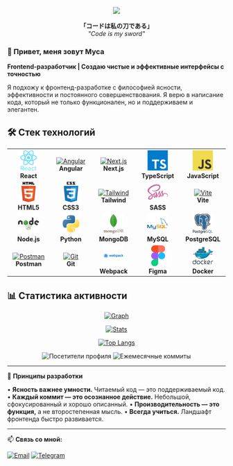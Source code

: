 <p align="center">
  <img src="https://tenor.com/ru/view/samurai-gif-15280227710468899266" />
</p>

<p align="center">
  <strong>「コードは私の刀である」</strong><br>
  <em>"Code is my sword"</em>
</p>


### 👋 Привет, меня зовут Муса

**Frontend-разработчик | Создаю чистые и эффективные интерфейсы с точностью**

Я подхожу к фронтенд-разработке с философией ясности, эффективности и постоянного совершенствования. Я верю в написание кода, который не только функционален, но и поддерживаем и элегантен.





## 🛠️ Стек технологий

<table align="center">
  <tr>
    <td align="center" width="96">
      <a href="#">
        <img src="https://raw.githubusercontent.com/devicons/devicon/master/icons/react/react-original-wordmark.svg" width="48" height="48" alt="React" />
      </a>
      <br><strong>React</strong>
    </td>
    <td align="center" width="96">
      <a href="#">
        <img src="https://angular.io/assets/images/logos/angular/angular.svg" width="48" height="48" alt="Angular" />
      </a>
      <br><strong>Angular</strong>
    </td>
    <td align="center" width="96">
      <a href="#">
        <img src="https://cdn.worldvectorlogo.com/logos/nextjs-2.svg" width="48" height="48" alt="Next.js" />
      </a>
      <br><strong>Next.js</strong>
    </td>
    <td align="center" width="96">
      <a href="#">
        <img src="https://raw.githubusercontent.com/devicons/devicon/master/icons/typescript/typescript-original.svg" width="48" height="48" alt="TypeScript" />
      </a>
      <br><strong>TypeScript</strong>
    </td>
    <td align="center" width="96">
      <a href="#">
        <img src="https://raw.githubusercontent.com/devicons/devicon/master/icons/javascript/javascript-original.svg" width="48" height="48" alt="JavaScript" />
      </a>
      <br><strong>JavaScript</strong>
    </td>
  </tr>
  <tr>
    <td align="center" width="96">
      <a href="#">
        <img src="https://raw.githubusercontent.com/devicons/devicon/master/icons/html5/html5-original-wordmark.svg" width="48" height="48" alt="HTML5" />
      </a>
      <br><strong>HTML5</strong>
    </td>
    <td align="center" width="96">
      <a href="#">
        <img src="https://raw.githubusercontent.com/devicons/devicon/master/icons/css3/css3-original-wordmark.svg" width="48" height="48" alt="CSS3" />
      </a>
      <br><strong>CSS3</strong>
    </td>
    <td align="center" width="96">
      <a href="#">
        <img src="https://www.vectorlogo.zone/logos/tailwindcss/tailwindcss-icon.svg" width="48" height="48" alt="Tailwind" />
      </a>
      <br><strong>Tailwind</strong>
    </td>
    <td align="center" width="96">
      <a href="#">
        <img src="https://raw.githubusercontent.com/devicons/devicon/master/icons/sass/sass-original.svg" width="48" height="48" alt="SASS" />
      </a>
      <br><strong>SASS</strong>
    </td>
    <td align="center" width="96">
      <a href="#">
        <img src="https://vitejs.dev/logo.svg" width="48" height="48" alt="Vite" />
      </a>
      <br><strong>Vite</strong>
    </td>
  </tr>
  <tr>
    <td align="center" width="96">
      <a href="#">
        <img src="https://raw.githubusercontent.com/devicons/devicon/master/icons/nodejs/nodejs-original-wordmark.svg" width="48" height="48" alt="Node.js" />
      </a>
      <br><strong>Node.js</strong>
    </td>
    <td align="center" width="96">
      <a href="#">
        <img src="https://raw.githubusercontent.com/devicons/devicon/master/icons/python/python-original.svg" width="48" height="48" alt="Python" />
      </a>
      <br><strong>Python</strong>
    </td>
    <td align="center" width="96">
      <a href="#">
        <img src="https://raw.githubusercontent.com/devicons/devicon/master/icons/mongodb/mongodb-original-wordmark.svg" width="48" height="48" alt="MongoDB" />
      </a>
      <br><strong>MongoDB</strong>
    </td>
    <td align="center" width="96">
      <a href="#">
        <img src="https://raw.githubusercontent.com/devicons/devicon/master/icons/mysql/mysql-original-wordmark.svg" width="48" height="48" alt="MySQL" />
      </a>
      <br><strong>MySQL</strong>
    </td>
    <td align="center" width="96">
      <a href="#">
        <img src="https://raw.githubusercontent.com/devicons/devicon/master/icons/postgresql/postgresql-original-wordmark.svg" width="48" height="48" alt="PostgreSQL" />
      </a>
      <br><strong>PostgreSQL</strong>
    </td>
  </tr>
  <tr>
    <td align="center" width="96">
      <a href="#">
        <img src="https://www.vectorlogo.zone/logos/getpostman/getpostman-icon.svg" width="48" height="48" alt="Postman" />
      </a>
      <br><strong>Postman</strong>
    </td>
    <td align="center" width="96">
      <a href="#">
        <img src="https://www.vectorlogo.zone/logos/git-scm/git-scm-icon.svg" width="48" height="48" alt="Git" />
      </a>
      <br><strong>Git</strong>
    </td>
    <td align="center" width="96">
      <a href="#">
        <img src="https://raw.githubusercontent.com/devicons/devicon/d00d0969292a6569d45b06d3f350f463a0107b0d/icons/webpack/webpack-original-wordmark.svg" width="48" height="48" alt="Webpack" />
      </a>
      <br><strong>Webpack</strong>
    </td>
    <td align="center" width="96">
      <a href="#">
        <img src="https://raw.githubusercontent.com/devicons/devicon/master/icons/figma/figma-original.svg" width="48" height="48" alt="Figma" />
      </a>
      <br><strong>Figma</strong>
    </td>
    <td align="center" width="96">
      <a href="#">
        <img src="https://raw.githubusercontent.com/devicons/devicon/master/icons/docker/docker-original-wordmark.svg" width="48" height="48" alt="Docker" />
      </a>
      <br><strong>Docker</strong>
    </td>
  </tr>
</table>


## 📊 Статистика активности

<div align="center">
  
  <!-- Граф активности -->
  [![Graph](https://github-readme-activity-graph.vercel.app/graph?username=MusaBuruzhev&theme=react-dark&hide_border=true&area=true)](https://github.com/MusaBuruzhev)
  
  <!-- Основная статистика -->
  [![Stats](https://github-readme-stats.vercel.app/api?username=MusaBuruzhev&show_icons=true&theme=vision-friendly-dark)](https://github.com/MusaBuruzhev)
  
  <!-- Топ языков -->
  [![Top Langs](https://github-readme-stats.vercel.app/api/top-langs/?username=MusaBuruzhev&layout=compact&theme=vision-friendly-dark)](https://github.com/MusaBuruzhev)
  
  <!-- Счетчики -->
  <img src="https://komarev.com/ghpvc/?username=MusaBuruzhev&label=Profile%20Views&color=0e75b6&style=flat" alt="Посетители профиля" />
  
  <img src="https://img.shields.io/github/commit-activity/m/MusaBuruzhev/MusaBuruzhev?label=Monthly%20Commits" alt="Ежемесячные коммиты" />
  
</div>

---


🧠 **Принципы разработки**

• **Ясность важнее умности.** Читаемый код — это поддерживаемый код.
• **Каждый коммит — это осознанное действие.** Небольшой, сфокусированный и хорошо описанный.
• **Производительность — это функция,** а не второстепенная мысль.
• **Всегда учиться.** Ландшафт фронтенда быстро развивается.

---

📫 **Связь со мной:** 

[![Email](https://img.shields.io/badge/Email-D14836?style=flat&logo=gmail&logoColor=white)](mburugev@gmail.com)
[![Telegram](https://img.shields.io/badge/Telegram-26A5E4?style=flat&logo=telegram&logoColor=white)](https://t.me/MBuru_D)

